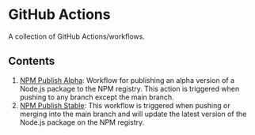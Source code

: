 # GitHub Actions
A collection of GitHub Actions/workflows.

## Contents
1. [NPM Publish Alpha](https://github.com/rtasalem/github-actions/blob/main/npm-publish-alpha.yaml):  Workflow for publishing an alpha version of a Node.js package to the NPM registry. This action is triggered when pushing to any branch except the main branch.
2. [NPM Publish Stable](https://github.com/rtasalem/github-actions/blob/main/npm-publish-stable.yaml): This workflow is triggered when pushing or merging into the main branch and will update the latest version of the Node.js package on the NPM registry.